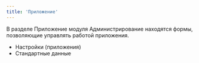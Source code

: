 ```yaml
---
title: 'Приложение'
---
```


В разделе Приложение модуля Администрирование находятся формы, позволяющие управлять работой приложения.

- Настройки (приложения)
- Стандартные данные


